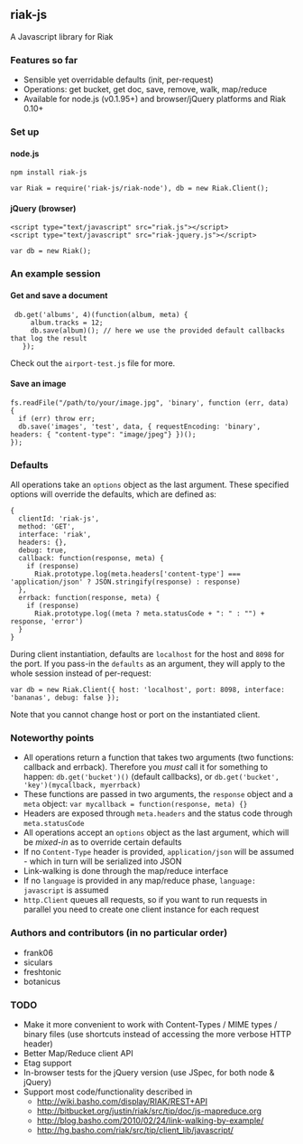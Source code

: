 ## riak-js

A Javascript library for Riak

### Features so far

 - Sensible yet overridable defaults (init, per-request)
 - Operations: get bucket, get doc, save, remove, walk, map/reduce
 - Available for node.js (v0.1.95+) and browser/jQuery platforms and Riak 0.10+

### Set up

#### node.js

    npm install riak-js
    
    var Riak = require('riak-js/riak-node'), db = new Riak.Client();

#### jQuery (browser)

    <script type="text/javascript" src="riak.js"></script>
    <script type="text/javascript" src="riak-jquery.js"></script>

    var db = new Riak();

### An example session

#### Get and save a document

     db.get('albums', 4)(function(album, meta) {
         album.tracks = 12;
         db.save(album)(); // here we use the provided default callbacks that log the result
       });

Check out the `airport-test.js` file for more.

#### Save an image

    fs.readFile("/path/to/your/image.jpg", 'binary', function (err, data) {
      if (err) throw err;
      db.save('images', 'test', data, { requestEncoding: 'binary', headers: { "content-type": "image/jpeg"} })();
    });


### Defaults

All operations take an `options` object as the last argument. These specified options will override the defaults, which are defined as:

    {
      clientId: 'riak-js', 
      method: 'GET',
      interface: 'riak',
      headers: {},
      debug: true,
      callback: function(response, meta) {
        if (response)
          Riak.prototype.log(meta.headers['content-type'] === 'application/json' ? JSON.stringify(response) : response)
      },
      errback: function(response, meta) {
        if (response)
          Riak.prototype.log((meta ? meta.statusCode + ": " : "") + response, 'error')
      }
    }

During client instantiation, defaults are `localhost` for the host and `8098` for the port. If you pass-in the `defaults` as an argument, they will apply to the whole session instead of per-request:

    var db = new Riak.Client({ host: 'localhost', port: 8098, interface: 'bananas', debug: false });

Note that you cannot change host or port on the instantiated client.

### Noteworthy points

 - All operations return a function that takes two arguments (two functions: callback and errback). Therefore you *must* call it for something to happen: `db.get('bucket')()` (default callbacks), or `db.get('bucket', 'key')(mycallback, myerrback)`
 - These functions are passed in two arguments, the `response` object and a `meta` object: `var mycallback = function(response, meta) {}`
 - Headers are exposed through `meta.headers` and the status code through `meta.statusCode`
 - All operations accept an `options` object as the last argument, which will be *mixed-in* as to override certain defaults
 - If no `Content-Type` header is provided, `application/json` will be assumed - which in turn will be serialized into JSON
 - Link-walking is done through the map/reduce interface
 - If no `language` is provided in any map/reduce phase, `language: javascript` is assumed
 - `http.Client` queues all requests, so if you want to run requests in parallel you need to create one client instance for each request
 
### Authors and contributors (in no particular order)

   - frank06
   - siculars
   - freshtonic
   - botanicus

### TODO

 - Make it more convenient to work with Content-Types / MIME types / binary files (use shortcuts instead of accessing the more verbose HTTP header)
 - Better Map/Reduce client API
 - Etag support
 - In-browser tests for the jQuery version (use JSpec, for both node & jQuery)
 - Support most code/functionality described in
   - http://wiki.basho.com/display/RIAK/REST+API
   - http://bitbucket.org/justin/riak/src/tip/doc/js-mapreduce.org
   - http://blog.basho.com/2010/02/24/link-walking-by-example/
   - http://hg.basho.com/riak/src/tip/client_lib/javascript/